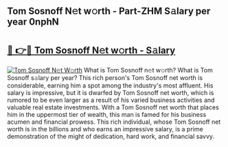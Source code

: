 ## Tom Sosnoff N𝚎t w𝚘rth - Part-ZHM S𝚊lary per year 0nphN

# <h2><a href="http://gc44bcf.nevu.top/?p=Tom+Sosnoff">🔗 👉🔴 Tom Sosnoff N𝚎t w𝚘rth - S𝚊lary</a></h2>

[![Tom Sosnoff N𝚎t W𝚘rth](https://i.imgur.com/Oavwk0R.jpeg)](http://gc44bcf.nevu.top/?p=Tom+Sosnoff)
What is Tom Sosnoff n𝚎t w𝚘rth? What is Tom Sosnoff s𝚊lary per year?
This rich person's Tom Sosnoff net worth is considerable, earning him a spot among the industry's most affluent. His salary is impressive, but it is dwarfed by Tom Sosnoff net worth, which is rumored to be even larger as a result of his varied business activities and valuable real estate investments. With a Tom Sosnoff net worth that places him in the uppermost tier of wealth, this man is famed for his business acumen and financial prowess. This rich individual, whose Tom Sosnoff net worth is in the billions and who earns an impressive salary, is a prime demonstration of the might of dedication, hard work, and financial savvy.
